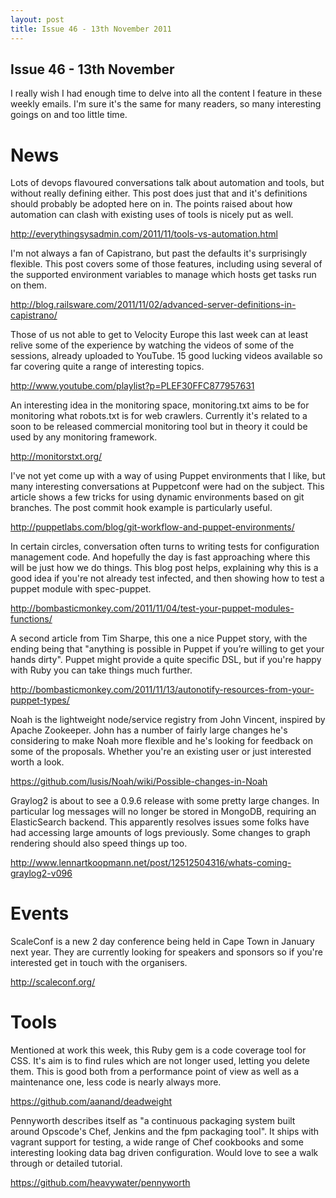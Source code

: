 ```yaml
--- 
layout: post
title: Issue 46 - 13th November 2011
---
```


## Issue 46 - 13th November

I really wish I had enough time to delve into all the content I feature
in these weekly emails. I'm sure it's the same for many readers, so many
interesting goings on and too little time.


News
====

Lots of devops flavoured conversations talk about automation and tools,
but without really defining either. This post does just that and it's
definitions should probably be adopted here on in. The points raised
about how automation can clash with existing uses of tools is nicely put
as well.

http://everythingsysadmin.com/2011/11/tools-vs-automation.html


I'm not always a fan of Capistrano, but past the defaults it's
surprisingly flexible. This post covers some of those features,
including using several of the supported environment variables to manage
which hosts get tasks run on them.

http://blog.railsware.com/2011/11/02/advanced-server-definitions-in-capistrano/


Those of us not able to get to Velocity Europe this last week can at
least relive some of the experience by watching the videos of some of
the sessions, already uploaded to YouTube. 15 good lucking videos
available so far covering quite a range of interesting topics.

http://www.youtube.com/playlist?p=PLEF30FFC877957631


An interesting idea in the monitoring space, monitoring.txt aims to be
for monitoring what robots.txt is for web crawlers. Currently it's
related to a soon to be released commercial monitoring tool but in
theory it could be used by any monitoring framework.

http://monitorstxt.org/


I've not yet come up with a way of using Puppet environments that I
like, but many interesting conversations at Puppetconf were had on the
subject. This article shows a few tricks for using dynamic environments
based on git branches. The post commit hook example is particularly
useful.

http://puppetlabs.com/blog/git-workflow-and-puppet-environments/


In certain circles, conversation often turns to writing tests for
configuration management code. And hopefully the day is fast approaching
where this will be just how we do things. This blog post helps,
explaining why this is a good idea if you're not already test infected,
and then showing how to test a puppet module with spec-puppet.

http://bombasticmonkey.com/2011/11/04/test-your-puppet-modules-functions/


A second article from Tim Sharpe, this one a nice Puppet story, with the
ending being that "anything is possible in Puppet if you’re willing to
get your hands dirty". Puppet might provide a quite specific DSL, but if
you're happy with Ruby you can take things much further.

http://bombasticmonkey.com/2011/11/13/autonotify-resources-from-your-puppet-types/


Noah is the lightweight node/service registry from John Vincent,
inspired by Apache Zookeeper. John has a number of fairly large changes
he's considering to make Noah more flexible and he's looking for
feedback on some of the proposals. Whether you're an existing user or
just interested worth a look.

https://github.com/lusis/Noah/wiki/Possible-changes-in-Noah


Graylog2 is about to see a 0.9.6 release with some pretty large changes.
In particular log messages will no longer be stored in MongoDB,
requiring an ElasticSearch backend. This apparently resolves issues some
folks have had accessing large amounts of logs previously. Some changes
to graph rendering should also speed things up too.

http://www.lennartkoopmann.net/post/12512504316/whats-coming-graylog2-v096


Events
=====

ScaleConf is a new 2 day conference being held in Cape Town in January
next year. They are currently looking for speakers and sponsors so if
you're interested get in touch with the organisers.

http://scaleconf.org/


Tools
====


Mentioned at work this week, this Ruby gem is a code coverage tool for
CSS. It's aim is to find rules which are not longer used, letting you
delete them. This is good both from a performance point of view as well
as a maintenance one, less code is nearly always more.

https://github.com/aanand/deadweight


Pennyworth describes itself as "a continuous packaging system built
around Opscode's Chef, Jenkins and the fpm packaging tool". It ships
with vagrant support for testing, a wide range of Chef cookbooks and
some interesting looking data bag driven configuration. Would love to
see a walk through or detailed tutorial.

https://github.com/heavywater/pennyworth
